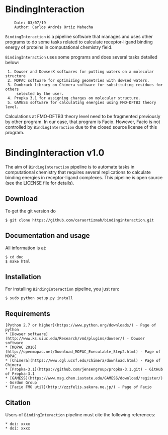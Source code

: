 # BindingInteraction

```
    Date: 03/07/19
    Author: Carlos Andrés Ortiz Mahecha
```

`BindingInteraction` is a pipeline software that manages and uses other programs to do some tasks 
related to calculate receptor-ligand binding energy of proteins in computational chemistry field.

`BindingInteraction` uses some programs and does several tasks detailed below:

     1. Dowser and DowserX softwares for putting waters on a molecular structure
     2. MOPAC software for optimizing geometries with dowsed waters.
     3. Dunbrack library on Chimera software for substituting residues for others
         selected by the user. 
     4. Propka 3.1 for assigning charges on molecular structure.
     5. GAMESS software for calculating energies using FMO-DFTB3 theory level.

Calculations at FMO-DFTB3 theory level need to be fragmented previously by other program.
In our case, that program is Facio. However, Facio is not controlled by `BindingInteraction`
due to the closed source license of this program.


# BindingInteraction v1.0

The aim of `BindingInteraction` pipeline is to automate tasks in computational chemistry that
requires several replications to calculate binding energies in receptor-ligand complexes.
This pipeline is open source (see the LICENSE file for details).


## Download

To get the git version do

    $ git clone https://github.com/caraortizmah/bindinginteraction.git


## Documentation and usage

All information is at:

    $ cd doc
    $ make html

## Installation

For installing `BindingInteraction` pipeline, you just run:

    $ sudo python setup.py install

## Requirements

    [Python 2.7 or higher](https://www.python.org/downloads/) - Page of python
    * [Dowser software](http://www.ks.uiuc.edu/Research/vmd/plugins/dowser/) - Dowser software
    * [MOPAC 2016](http://openmopac.net/Download_MOPAC_Executable_Step2.html) - Page of MOPAC
    * [Chimera](https://www.cgl.ucsf.edu/chimera/download.html) - Page of Chimera
    * [Propka-3.1](https://github.com/jensengroup/propka-3.1.git) - GitHub of Propka-3.1
    * [GAMESS](https://www.msg.chem.iastate.edu/GAMESS/download/register/) - Gordon Group 
    * [Facio FMO util](http://zzzfelis.sakura.ne.jp/) - Page of Facio

## Citation

Users of `BindingInteraction` pipeline must cite the following references:


    * doi: xxxx
    * doi: xxxx
